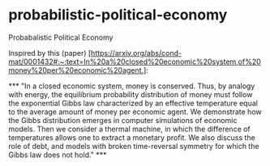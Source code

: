 # probabilistic-political-economy
Probabalistic Political Economy 

Inspired by this (paper) [https://arxiv.org/abs/cond-mat/0001432#:~:text=In%20a%20closed%20economic%20system,of%20money%20per%20economic%20agent.]: 


*** "In a closed economic system, money is conserved. Thus, by analogy with energy, the equilibrium probability distribution of money must follow the exponential Gibbs law characterized by an effective temperature equal to the average amount of money per economic agent. We demonstrate how the Gibbs distribution emerges in computer simulations of economic models. Then we consider a thermal machine, in which the difference of temperatures allows one to extract a monetary profit. We also discuss the role of debt, and models with broken time-reversal symmetry for which the Gibbs law does not hold." ***

